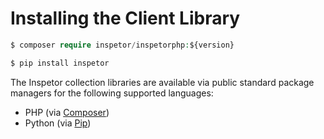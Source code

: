 # Installing the Client Library


```php
$ composer require inspetor/inspetorphp:${version}
```
```python
$ pip install inspetor
```

The Inspetor collection libraries are available via public standard package managers for the following supported languages:

- PHP (via <a href="https://packagist.org/packages/inspetor/inspetor-php">Composer</a>)
- Python (via <a href="https://pypi.org/project/inspetor/">Pip</a>)

